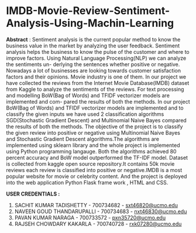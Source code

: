 # IMDB-Movie-Review-Sentiment-Analysis-Using-Machin-Learning
**Abstract** : Sentiment analysis is the current popular method to know the business value in the market by analyzing the user feedback. Sentiment analysis helps the business to know the pulse of the customer and where to improve factors. Using Natural Language Processing(NLP) we can analyze the sentiments un- derlying the sentences whether positive or negative. Nowadays a lot of businesses are looking towards customer satisfaction factors and their opinions. Movie industry is one of them. In our project we have collected the reviews from the Internet Movie Database(IMDB) dataset from Kaggle to analyze the sentiments of the reviews. For text processing and modelling BoW(Bag of Words) and TFIDF vectorizer models are implemented and com- pared the results of both the methods. In our project BoW(Bag of Words) and TFIDF vectorizer models are implemented and to classify the given inputs we have used 2 classification algorithms SGD(Stochastic Gradient Descent) and Multinomial Naive Bayes compared the results of both the methods. The objective of the project is to classify the given review into positive or negative using Multinomial Naive Bayes and Stochastic Gradient Descent algorithms.The algorithms are implemented using sklearn library and the whole project is implemented using Python programming langauge. Both the algorithms achieved 80 percent accuracy and BoW model outperformed the TF-IDF model. Dataset is collected from kaggle open source repository.It contains 50k movie reviews each review is classified into positive or negative.IMDB is a most popular website for movie or celebrity content. And the project is deployed into the web application Python Flask frame work , HTML and CSS.

**USER CREDENTIALS :**
1) SACHIT KUMAR TADISHETTY       - 700734682 - sxt46820@ucmo.edu
2) NAVEEN GOUD THANDARUPALLI     - 700734683 - nxt46830@ucmo.edu
3) PAVAN KUMAR NARAGA            - 700733572 - pxn35720@ucmo.edu
4) RAJSEH CHOWDARY KAKARLA       - 700740728 - rxk07280@ucmo.edu
